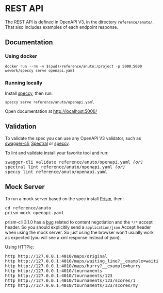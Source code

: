 # REST API

The REST API is defined in OpenAPI V3, in the directory `reference/anuto/`.
That also includes examples of each endpoint response.

## Documentation

### Using docker

    docker run --rm -v $(pwd)/reference/anuto:/project -p 5000:5000 wework/speccy serve openapi.yaml

### Running locally

Install [speccy](http://speccy.io), then run:

    speccy serve reference/anuto/openapi.yaml

Open documentation at [http://localhost:5000/](http://localhost:5000/)

## Validation

To validate the spec you can use any OpenAPI V3 validator, such as [swagger-cli](https://apitools.dev/swagger-cli/), [Spectral](https://stoplight.io/open-source/spectral/) or [speccy](http://speccy.io).

To lint and validate install your favorite tool and run:

<pre>
swagger-cli validate reference/anuto/openapi.yaml <i>(or)</i>
spectral lint reference/anuto/openapi.yaml <i>(or)</i>
speccy lint reference/anuto/openapi.yaml
</pre>

## Mock Server

To run a mock server based on the spec install [Prism](https://stoplight.io/prism), then:

<pre>
cd reference/anuto
prism mock openapi.yaml
</pre>

prism-cli 3.1.0 has a [bug](https://github.com/stoplightio/prism/pull/578) related to content negotiation and the `*/*` accept header. So you should explicitily send a `application/json` Accept header when using the mock server. So just using the browser won't usually work as expected (you will see a xml response instead of json).

Using [HTTPie](https://httpie.org):

<pre>
http http://127.0.0.1:4010/maps/original
http http://127.0.0.1:4010/maps/waiting_line?__example=waiting_line
http http://127.0.0.1:4010/maps/hurry?__example=hurry
http http://127.0.0.1:4010/tournaments
http http://127.0.0.1:4010/tournaments/123
http http://127.0.0.1:4010/tournaments/123/scores/1
http http://127.0.0.1:4010/tournaments/123/scores/my
</pre>
